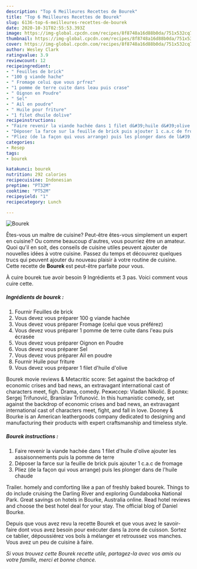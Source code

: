 ```yaml
---
description: "Top 6 Meilleures Recettes de Bourek"
title: "Top 6 Meilleures Recettes de Bourek"
slug: 6136-top-6-meilleures-recettes-de-bourek
date: 2020-10-31T02:55:53.393Z
image: https://img-global.cpcdn.com/recipes/8f8748a16d88b0da/751x532cq70/bourek-photo-principale-de-la-recette.jpg
thumbnail: https://img-global.cpcdn.com/recipes/8f8748a16d88b0da/751x532cq70/bourek-photo-principale-de-la-recette.jpg
cover: https://img-global.cpcdn.com/recipes/8f8748a16d88b0da/751x532cq70/bourek-photo-principale-de-la-recette.jpg
author: Wesley Clark
ratingvalue: 3.9
reviewcount: 12
recipeingredient:
- " Feuilles de brick"
- "100 g viande hache"
- " Fromage celui que vous prfrez"
- "1 pomme de terre cuite dans leau puis crase"
- " Oignon en Poudre"
- " Sel"
- " Ail en poudre"
- " Huile pour friture"
- "1 filet dhuile dolive"
recipeinstructions:
- "Faire revenir la viande hachée dans 1 filet d&#39;huile d&#39;olive ajouter les assaisonnements puis la pomme de terre"
- "Déposer la farce sur la feuille de brick puis ajouter 1 c.a.c de fromage"
- "Pliez (de la façon qui vous arrange) puis les plonger dans de l&#39;huile chaude"
categories:
- Resep
tags:
- bourek

katakunci: bourek 
nutrition: 292 calories
recipecuisine: Indonesian
preptime: "PT32M"
cooktime: "PT52M"
recipeyield: "1"
recipecategory: Lunch

---
```



![Bourek](https://img-global.cpcdn.com/recipes/8f8748a16d88b0da/751x532cq70/bourek-photo-principale-de-la-recette.jpg)

Êtes-vous un maître de cuisine? Peut-être êtes-vous simplement un expert en cuisine? Ou comme beaucoup d'autres, vous pourriez être un amateur. Quoi qu'il en soit, des conseils de cuisine utiles peuvent ajouter de nouvelles idées à votre cuisine. Passez du temps et découvrez quelques trucs qui peuvent ajouter du nouveau plaisir à votre routine de cuisine. Cette recette de <strong> Bourek </strong> est peut-être parfaite pour vous.

<!--inarticleads1-->

À cuire bourek tue avoir besoin 9 Ingrédients et 3 pas. Voici comment vous cuire cette.

##### Ingrédients de bourek :

1. Fournir  Feuilles de brick
1. Vous devez vous préparer 100 g viande hachée
1. Vous devez vous préparer  Fromage (celui que vous préférez)
1. Vous devez vous préparer 1 pomme de terre cuite dans l&#39;eau puis écrasée
1. Vous devez vous préparer  Oignon en Poudre
1. Vous devez vous préparer  Sel
1. Vous devez vous préparer  Ail en poudre
1. Fournir  Huile pour friture
1. Vous devez vous préparer 1 filet d&#39;huile d&#39;olive


Bourek movie reviews &amp; Metacritic score: Set against the backdrop of economic crises and bad news, an extravagant international cast of characters meet, figh. Drama, comedy. Режиссер: Vladan Nikolić. В ролях: Sergej Trifunović, Branislav Trifunović. In this humanistic comedy, set against the backdrop of economic crises and bad news, an extravagant international cast of characters meet, fight, and fall in love. Dooney &amp; Bourke is an American leathergoods company dedicated to designing and manufacturing their products with expert craftsmanship and timeless style. 

<!--inarticleads2-->

##### Bourek instructions :

1. Faire revenir la viande hachée dans 1 filet d&#39;huile d&#39;olive ajouter les assaisonnements puis la pomme de terre
1. Déposer la farce sur la feuille de brick puis ajouter 1 c.a.c de fromage
1. Pliez (de la façon qui vous arrange) puis les plonger dans de l&#39;huile chaude


Trailer. homely and comforting like a pan of freshly baked bourek. Things to do include cruising the Darling River and exploring Gundabooka National Park. Great savings on hotels in Bourke, Australia online. Read hotel reviews and choose the best hotel deal for your stay. The official blog of Daniel Bourke. 

<!--inarticleads1-->

<p>
Depuis que vous avez revu la recette Bourek et que vous avez le savoir-faire dont vous avez besoin pour exécuter dans la zone de cuisson. Sortez ce tablier, dépoussiérez vos bols à mélanger et retroussez vos manches. Vous avez un peu de cuisine à faire.
</p>

<p>
<i>Si vous trouvez cette Bourek recette utile, partagez-la avec vos amis ou votre famille, merci et bonne chance.</i>
</p>
